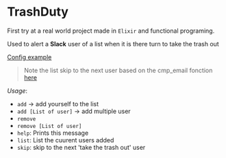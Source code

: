 # TrashDuty

First try at a real world project made in `Elixir` and functional programing.  

Used to alert a **Slack** user of a list when it is there turn to take the trash out

[Config example](config/config.exs)

> Note the list skip to the next user based on the cmp_email fonction [here](https://github.com/Drakirus/trash_duty/blob/e65de79865a63b78c56c5fdc3b40373005e07eee/lib/trash_duty/cycle.ex#L71-L75)

*Usage*:
 - `add` -> add yourself to the list
 - `add [List of user]` ->  add multiple user
 - `remove`
 - `remove [List of user]`
 - `help`: Prints this message
 - `list`: List the cuurent users added
 - `skip`: skip to the next 'take the trash out' user
